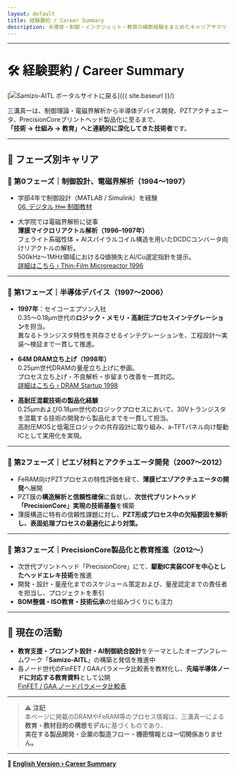 ```yaml
---
layout: default 
title: 経験要約 / Career Summary
description: 半導体・制御・インクジェット・教育の横断経験をまとめたキャリアサマリ
---
```


---

# 🛠️ 経験要約 / Career Summary
[![Samizo-AITL ポータルサイトに戻る](https://img.shields.io/badge/Samizo--AITL%20ポータルサイトに戻る-brightgreen)]({{ site.baseurl }}/)

三溝真一は、制御理論・電磁界解析から半導体デバイス開発、PZTアクチュエータ、PrecisionCoreプリントヘッド製品化に至るまで、  
**「技術 → 仕組み → 教育」へと連続的に深化してきた技術者**です。

---

## 📘 フェーズ別キャリア

### 🔹 第0フェーズ｜制御設計、電磁界解析（1994〜1997）

- 学部4年で制御設計（MATLAB / Simulink）を経験  
  [06. デジタル H∞ 制御教材](https://samizo-aitl.github.io/EduController/part04_digital/theory/06_digital_hinf_control.html)

- 大学院では電磁界解析に従事  
  **薄膜マイクロリアクトル解析（1996–1997年）**  
  フェライト系磁性体 + Alスパイラルコイル構造を用いたDCDCコンバータ向けリアクトルの解析。  
  500kHz〜1MHz領域におけるQ値損失とAl/Cu選定指針を提示。  
  [詳細はこちら › Thin-Film Microreactor 1996](https://samizo-aitl.github.io/Edusemi-Plus/archive/in1996/thinfilm_microreactor/)

---

### 🔹 第1フェーズ｜半導体デバイス（1997〜2006）

- **1997年**：セイコーエプソン入社  
  0.35〜0.18μm世代の**ロジック・メモリ・高耐圧プロセスインテグレーション**を担当。  
  異なるトランジスタ特性を共存させるインテグレーションを、工程設計〜実装〜検証まで一貫して推進。

- **64M DRAM立ち上げ（1998年）**  
  0.25μm世代DRAMの量産立ち上げに参画。  
  プロセス立ち上げ・不良解析・歩留まり改善を一貫対応。  
  [詳細はこちら › DRAM Startup 1998](https://samizo-aitl.github.io/Edusemi-Plus/archive/in1998/DRAM_Startup_64M_1998/)

- **高耐圧混載技術の製品化経験**  
  0.25μmおよび0.18μm世代のロジックプロセスにおいて、30Vトランジスタを混載する技術の開発から製品化までを一貫して担当。  
  高耐圧MOSと低電圧ロジックの共存設計に取り組み、a-TFTパネル向け駆動ICとして実用化を実現。

---

### 🔹 第2フェーズ｜ピエゾ材料とアクチュエータ開発（2007〜2012）

- FeRAM向けPZTプロセスの特性評価を経て、**薄膜ピエゾアクチュエータの開発**へ展開  
- PZT膜の**構造解析と信頼性確保**に貢献し、**次世代プリントヘッド「PrecisionCore」実現の技術基盤**を構築  
- 薄膜構造に特有の信頼性課題に対し、**PZT形成プロセス中の欠陥要因を解析し、表面処理プロセスの最適化により対策。**

---

### 🔹 第3フェーズ｜PrecisionCore製品化と教育推進（2012〜）

- 次世代プリントヘッド「PrecisionCore」にて、**駆動IC実装COFを中心としたヘッドエレキ技術**を推進  
- 開発・設計・量産化までのスケジュール策定および、量産認定までの責任者を担当し、プロジェクトを牽引  
- **BOM整備・ISO教育・技術伝承**の仕組みづくりにも注力

---

## 🎯 現在の活動

- **教育支援・プロンプト設計・AI制御統合設計**をテーマとしたオープンフレームワーク「**Samizo-AITL**」の構築と発信を推進中  
- 各ノード世代のFinFET / GAAパラメータ比較表を教材化し、**先端半導体ノードに対応する教育資料**として公開  
  [FinFET / GAA ノードパラメータ比較表](https://samizo-aitl.github.io/Edusemi-v4x/f_chapter1_finfet_gaa/appendixf1_05_node_params)

---

> ⚠️ **注記**  
> 本ページに掲載のDRAMやFeRAM等のプロセス情報は、三溝真一による**教育・教材目的の構想モデル**に基づくものであり、  
> **実在する製品開発・企業の製造フロー・機密情報とは一切関係ありません。**

---

**🔗 [English Version › Career Summary](./career-summary_en.md)**
